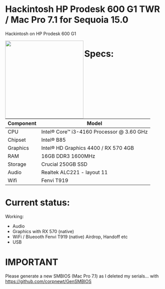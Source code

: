 # Hackintosh HP Prodesk 600 G1 TWR / Mac Pro 7.1 for Sequoia 15.0
Hackintosh on HP Prodesk 600 G1

<a href="url"><img src="[http://url.to/image.png](https://github.com/user-attachments/assets/18456702-d828-417c-8065-a6c0e6bbc167)" align="left" height="250" width="250" ></a>


# Specs:

| Component  | Model |
| ------------- | ------------- |
| CPU  | Intel® Core™ i3-4160 Processor @ 3.60 GHz  |
| Chipset  | Intel® B85  |
| Graphics  | Intel® HD Graphics 4400 / RX 570 4GB  |
| RAM  | 16GB DDR3 1600MHz  |
| Storage  | Crucial 250GB SSD  |
| Audio  | Realtek ALC221 - layout 11  |
| Wifi  | Fenvi T919  |


# Current status:

Working:

- Audio
- Graphics with RX 570 (native)
- WiFi / Blueooth Fenvi T919 (native) Airdrop, Handoff etc
- USB


# IMPORTANT

Please generate a new SMBIOS (Mac Pro 7.1) as I deleted my serials... with https://github.com/corpnewt/GenSMBIOS
